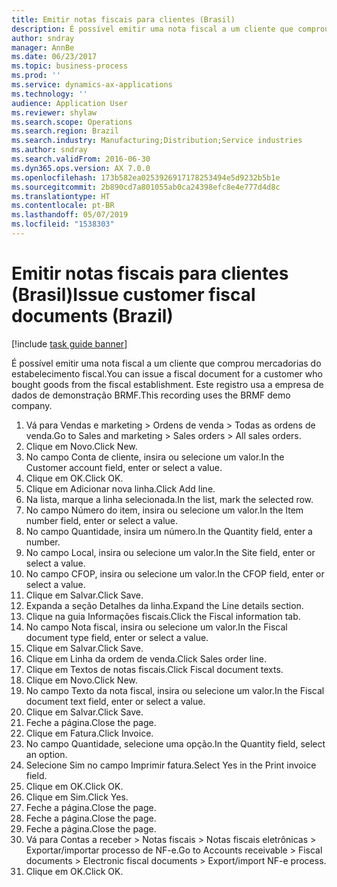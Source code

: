 ```yaml
---
title: Emitir notas fiscais para clientes (Brasil)
description: É possível emitir uma nota fiscal a um cliente que comprou mercadorias do estabelecimento fiscal.
author: sndray
manager: AnnBe
ms.date: 06/23/2017
ms.topic: business-process
ms.prod: ''
ms.service: dynamics-ax-applications
ms.technology: ''
audience: Application User
ms.reviewer: shylaw
ms.search.scope: Operations
ms.search.region: Brazil
ms.search.industry: Manufacturing;Distribution;Service industries
ms.author: sndray
ms.search.validFrom: 2016-06-30
ms.dyn365.ops.version: AX 7.0.0
ms.openlocfilehash: 173b582ea0253926917178253494e5d9232b5b1e
ms.sourcegitcommit: 2b890cd7a801055ab0ca24398efc8e4e777d4d8c
ms.translationtype: HT
ms.contentlocale: pt-BR
ms.lasthandoff: 05/07/2019
ms.locfileid: "1538303"
---
```

# <a name="issue-customer-fiscal-documents-brazil"></a><span data-ttu-id="45d14-103">Emitir notas fiscais para clientes (Brasil)</span><span class="sxs-lookup"><span data-stu-id="45d14-103">Issue customer fiscal documents (Brazil)</span></span>

[!include [task guide banner](../../includes/task-guide-banner.md)]

<span data-ttu-id="45d14-104">É possível emitir uma nota fiscal a um cliente que comprou mercadorias do estabelecimento fiscal.</span><span class="sxs-lookup"><span data-stu-id="45d14-104">You can issue a fiscal document for a customer who bought goods from the fiscal establishment.</span></span> <span data-ttu-id="45d14-105">Este registro usa a empresa de dados de demonstração BRMF.</span><span class="sxs-lookup"><span data-stu-id="45d14-105">This recording uses the BRMF demo company.</span></span>

1. <span data-ttu-id="45d14-106">Vá para Vendas e marketing > Ordens de venda > Todas as ordens de venda.</span><span class="sxs-lookup"><span data-stu-id="45d14-106">Go to Sales and marketing > Sales orders > All sales orders.</span></span>
2. <span data-ttu-id="45d14-107">Clique em Novo.</span><span class="sxs-lookup"><span data-stu-id="45d14-107">Click New.</span></span>
3. <span data-ttu-id="45d14-108">No campo Conta de cliente, insira ou selecione um valor.</span><span class="sxs-lookup"><span data-stu-id="45d14-108">In the Customer account field, enter or select a value.</span></span>
4. <span data-ttu-id="45d14-109">Clique em OK.</span><span class="sxs-lookup"><span data-stu-id="45d14-109">Click OK.</span></span>
5. <span data-ttu-id="45d14-110">Clique em Adicionar nova linha.</span><span class="sxs-lookup"><span data-stu-id="45d14-110">Click Add line.</span></span>
6. <span data-ttu-id="45d14-111">Na lista, marque a linha selecionada.</span><span class="sxs-lookup"><span data-stu-id="45d14-111">In the list, mark the selected row.</span></span>
7. <span data-ttu-id="45d14-112">No campo Número do item, insira ou selecione um valor.</span><span class="sxs-lookup"><span data-stu-id="45d14-112">In the Item number field, enter or select a value.</span></span>
8. <span data-ttu-id="45d14-113">No campo Quantidade, insira um número.</span><span class="sxs-lookup"><span data-stu-id="45d14-113">In the Quantity field, enter a number.</span></span>
9. <span data-ttu-id="45d14-114">No campo Local, insira ou selecione um valor.</span><span class="sxs-lookup"><span data-stu-id="45d14-114">In the Site field, enter or select a value.</span></span>
10. <span data-ttu-id="45d14-115">No campo CFOP, insira ou selecione um valor.</span><span class="sxs-lookup"><span data-stu-id="45d14-115">In the CFOP field, enter or select a value.</span></span>
11. <span data-ttu-id="45d14-116">Clique em Salvar.</span><span class="sxs-lookup"><span data-stu-id="45d14-116">Click Save.</span></span>
12. <span data-ttu-id="45d14-117">Expanda a seção Detalhes da linha.</span><span class="sxs-lookup"><span data-stu-id="45d14-117">Expand the Line details section.</span></span>
13. <span data-ttu-id="45d14-118">Clique na guia Informações fiscais.</span><span class="sxs-lookup"><span data-stu-id="45d14-118">Click the Fiscal information tab.</span></span>
14. <span data-ttu-id="45d14-119">No campo Nota fiscal, insira ou selecione um valor.</span><span class="sxs-lookup"><span data-stu-id="45d14-119">In the Fiscal document type field, enter or select a value.</span></span>
15. <span data-ttu-id="45d14-120">Clique em Salvar.</span><span class="sxs-lookup"><span data-stu-id="45d14-120">Click Save.</span></span>
16. <span data-ttu-id="45d14-121">Clique em Linha da ordem de venda.</span><span class="sxs-lookup"><span data-stu-id="45d14-121">Click Sales order line.</span></span>
17. <span data-ttu-id="45d14-122">Clique em Textos de notas fiscais.</span><span class="sxs-lookup"><span data-stu-id="45d14-122">Click Fiscal document texts.</span></span>
18. <span data-ttu-id="45d14-123">Clique em Novo.</span><span class="sxs-lookup"><span data-stu-id="45d14-123">Click New.</span></span>
19. <span data-ttu-id="45d14-124">No campo Texto da nota fiscal, insira ou selecione um valor.</span><span class="sxs-lookup"><span data-stu-id="45d14-124">In the Fiscal document text field, enter or select a value.</span></span>
20. <span data-ttu-id="45d14-125">Clique em Salvar.</span><span class="sxs-lookup"><span data-stu-id="45d14-125">Click Save.</span></span>
21. <span data-ttu-id="45d14-126">Feche a página.</span><span class="sxs-lookup"><span data-stu-id="45d14-126">Close the page.</span></span>
22. <span data-ttu-id="45d14-127">Clique em Fatura.</span><span class="sxs-lookup"><span data-stu-id="45d14-127">Click Invoice.</span></span>
23. <span data-ttu-id="45d14-128">No campo Quantidade, selecione uma opção.</span><span class="sxs-lookup"><span data-stu-id="45d14-128">In the Quantity field, select an option.</span></span>
24. <span data-ttu-id="45d14-129">Selecione Sim no campo Imprimir fatura.</span><span class="sxs-lookup"><span data-stu-id="45d14-129">Select Yes in the Print invoice field.</span></span>
25. <span data-ttu-id="45d14-130">Clique em OK.</span><span class="sxs-lookup"><span data-stu-id="45d14-130">Click OK.</span></span>
26. <span data-ttu-id="45d14-131">Clique em Sim.</span><span class="sxs-lookup"><span data-stu-id="45d14-131">Click Yes.</span></span>
27. <span data-ttu-id="45d14-132">Feche a página.</span><span class="sxs-lookup"><span data-stu-id="45d14-132">Close the page.</span></span>
28. <span data-ttu-id="45d14-133">Feche a página.</span><span class="sxs-lookup"><span data-stu-id="45d14-133">Close the page.</span></span>
29. <span data-ttu-id="45d14-134">Feche a página.</span><span class="sxs-lookup"><span data-stu-id="45d14-134">Close the page.</span></span>
30. <span data-ttu-id="45d14-135">Vá para Contas a receber > Notas fiscais > Notas fiscais eletrônicas > Exportar/importar processo de NF-e.</span><span class="sxs-lookup"><span data-stu-id="45d14-135">Go to Accounts receivable > Fiscal documents > Electronic fiscal documents > Export/import NF-e process.</span></span>
31. <span data-ttu-id="45d14-136">Clique em OK.</span><span class="sxs-lookup"><span data-stu-id="45d14-136">Click OK.</span></span>

